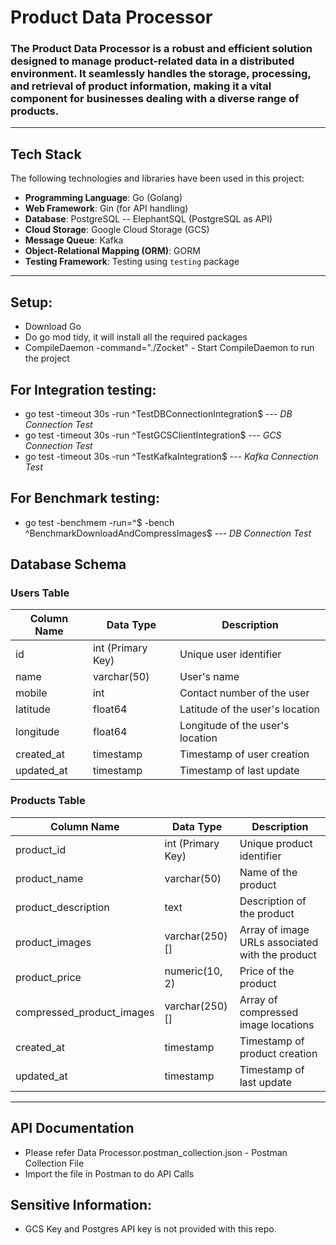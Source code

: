 # Product Data Processor
 ### The **Product Data Processor** is a robust and efficient solution designed to manage product-related data in a distributed environment. It seamlessly handles the storage, processing, and retrieval of product information, making it a vital component for businesses dealing with a diverse range of products.
---

## Tech Stack

The following technologies and libraries have been used in this project:

- **Programming Language**: Go (Golang)
- **Web Framework**: Gin (for API handling)
- **Database**: PostgreSQL -- ElephantSQL (PostgreSQL as API)
- **Cloud Storage**: Google Cloud Storage (GCS)
- **Message Queue**: Kafka
- **Object-Relational Mapping (ORM)**: GORM
- **Testing Framework**: Testing using `testing` package
---

## Setup:
- Download Go
- Do go mod tidy, it will install all the required packages
- CompileDaemon -command="./Zocket" - Start CompileDaemon to run the project

## For Integration testing:
 - go test -timeout 30s -run ^TestDBConnectionIntegration$ --- *DB Connection Test*
 - go test -timeout 30s -run ^TestGCSClientIntegration$ --- *GCS Connection Test*
 - go test -timeout 30s -run ^TestKafkaIntegration$ --- *Kafka Connection Test*

## For Benchmark testing:
 - go test -benchmem -run=^$ -bench ^BenchmarkDownloadAndCompressImages$  --- *DB Connection Test*

## Database Schema

### Users Table

| Column Name | Data Type       | Description                          |
|-------------|-----------------|--------------------------------------|
| id          | int (Primary Key)| Unique user identifier              |
| name        | varchar(50)     | User's name                          |
| mobile      | int             | Contact number of the user           |
| latitude    | float64         | Latitude of the user's location      |
| longitude   | float64         | Longitude of the user's location     |
| created_at  | timestamp       | Timestamp of user creation           |
| updated_at  | timestamp       | Timestamp of last update             |

### Products Table

| Column Name               | Data Type       | Description                             |
|---------------------------|-----------------|-----------------------------------------|
| product_id                | int (Primary Key)| Unique product identifier              |
| product_name              | varchar(50)     | Name of the product                     |
| product_description       | text            | Description of the product              |
| product_images           | varchar(250)[]   | Array of image URLs associated with the product |
| product_price             | numeric(10, 2)  | Price of the product                   |
| compressed_product_images | varchar(250)[]  | Array of compressed image locations    |
| created_at                | timestamp       | Timestamp of product creation          |
| updated_at                | timestamp       | Timestamp of last update               |

---

## API Documentation
 - Please refer Data Processor.postman_collection.json - Postman Collection File 
 - Import the file in Postman to do API Calls


## Sensitive Information:
 - GCS Key and Postgres API key is not provided with this repo.